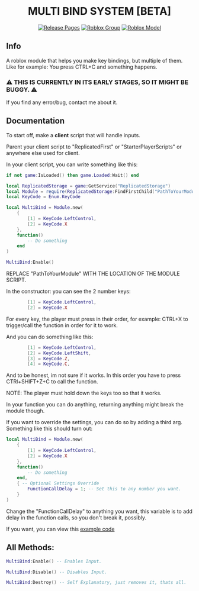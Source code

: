 <div align="center">

<div>&nbsp;</div>

<h1> MULTI BIND SYSTEM [BETA] </h1>

[![Release Pages](https://img.shields.io/static/v1?label=Version&message=1.0.0&color=red)](https://github.com/bludmas/MultiBindSystem/releases "Releases")
[![Roblox Group](https://img.shields.io/badge/roblox-group-darkgreen?logo=roblox)](https://www.roblox.com/communities/34028520/Windows-Bloodshed-Studios#!/about "Our roblox group")
[![Roblox Model](https://img.shields.io/badge/roblox-model-green?logo=roblox)](https://create.roblox.com/store/asset/83292612930634/MultiBind "Link to module script.")

</div>

<h2> Info </h2>
A roblox module that helps you make key bindings, but multiple of them.
Like for example: You press CTRL+C and something happens.

<h3>⚠ THIS IS CURRENTLY IN ITS EARLY STAGES, SO IT MIGHT BE BUGGY. ⚠</h3>

If you find any error/bug, contact me about it.

<h2> Documentation </h2>

To start off, make a <b>client</b> script that will handle inputs.

Parent your client script to "ReplicatedFirst" or "StarterPlayerScripts" or anywhere else used for client.

In your client script, you can write something like this:
```lua
if not game:IsLoaded() then game.Loaded:Wait() end

local ReplicatedStorage = game:GetService("ReplicatedStorage")
local Module = require(ReplicatedStorage:FindFirstChild("PathToYourModule") or ReplicatedStorage:WaitForChild("PathToYourModule"))
local KeyCode = Enum.KeyCode

local MultiBind = Module.new(
    {
        [1] = KeyCode.LeftControl,
        [2] = KeyCode.X
    }, 
    function()
        -- Do something
    end
)

MultiBind:Enable()
```

REPLACE "PathToYourModule" WITH THE LOCATION OF THE MODULE SCRIPT.

In the constructor: you can see the 2 number keys:
```lua
        [1] = KeyCode.LeftControl,
        [2] = KeyCode.X
```

For every key, the player must press in their order, for example: CTRL+X to trigger/call the function in order for it to work.

And you can do something like this:
```lua
        [1] = KeyCode.LeftControl,
        [2] = KeyCode.LeftShift,
        [3] = KeyCode.Z,
        [4] = KeyCode.C,
```

And to be honest, im not sure if it works. In this order you have to press CTRl+SHIFT+Z+C to call the function.

NOTE: The player must hold down the keys too so that it works.

In your function you can do anything, returning anything might break the module though.

If you want to override the settings, you can do so by adding a third arg. Something like this should turn out:
```lua
local MultiBind = Module.new(
    {
        [1] = KeyCode.LeftControl,
        [2] = KeyCode.X
    }, 
    function()
        -- Do something
    end,
    { -- Optional Settings Override
        FunctionCallDelay = 1; -- Set this to any number you want.
    }
)
```

Change the "FunctionCallDelay" to anything you want, this variable is to add delay in the function calls, so you don't break it, possibly.

If you want, you can view this [example code](https://github.com/bludmas/MultiBindSystem/blob/main/code/Example.lua)

<h2>All Methods:</h2>

```lua
MultiBind:Enable() -- Enables Input.

MultiBind:Disable() -- Disables Input.

MultiBind:Destroy() -- Self Explanatory, just removes it, thats all.
```
